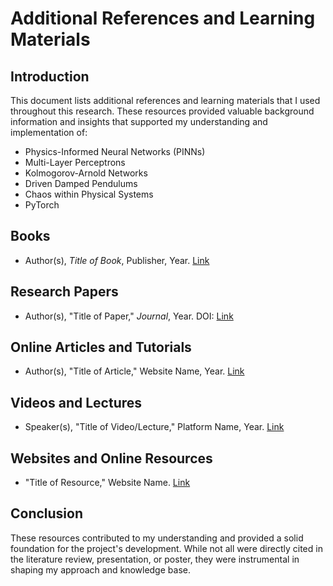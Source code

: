 # Additional References and Learning Materials

## Introduction
This document lists additional references and learning materials that I used throughout this research. These resources provided valuable background information and insights that supported my understanding and implementation of:
- Physics-Informed Neural Networks (PINNs) 
- Multi-Layer Perceptrons 
- Kolmogorov-Arnold Networks 
- Driven Damped Pendulums
- Chaos within Physical Systems
- PyTorch

## Books
- Author(s), *Title of Book*, Publisher, Year. [Link](https://link_to_book)

## Research Papers
- Author(s), "Title of Paper," *Journal*, Year. DOI: [Link](https://doi.org/...)

## Online Articles and Tutorials
- Author(s), "Title of Article," Website Name, Year. [Link](https://link_to_article)

## Videos and Lectures
- Speaker(s), "Title of Video/Lecture," Platform Name, Year. [Link](https://link_to_video)

## Websites and Online Resources
- "Title of Resource," Website Name. [Link](https://link_to_resource)

## Conclusion
These resources contributed to my understanding and provided a solid foundation for the project's development. While not all were directly cited in the literature review, presentation, or poster, they were instrumental in shaping my approach and knowledge base.
